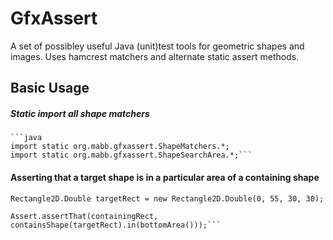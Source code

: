 # GfxAssert
A set of possibley useful Java (unit)test tools for geometric shapes and images.
Uses hamcrest matchers and alternate static assert methods.

## Basic Usage
##### Static import all shape matchers
    ```java
    import static org.mabb.gfxassert.ShapeMatchers.*;
    import static org.mabb.gfxassert.ShapeSearchArea.*;```

#### Asserting that a target shape is in a particular area of a containing shape
```Rectangle2D.Double containingRect = new Rectangle2D.Double(0, 0, 100, 100);
Rectangle2D.Double targetRect = new Rectangle2D.Double(0, 55, 30, 30);

Assert.assertThat(containingRect, containsShape(targetRect).in(bottomArea()));```